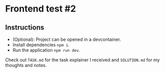 # Frontend test #2

## Instructions

- (Optional): Project can be opened in a devcontainer.
- Install dependencies `npm i`.
- Run the application `npm run dev`.

Check out `TASK.md` for the task explainer I received and `SOLUTION.md` for my thoughts and notes.
